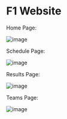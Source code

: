 # F1 Website

Home Page:

![image](https://github.com/BenPham14/f1-website/assets/97713069/92d8135c-7b8e-465c-a992-f30bd3fe2fb1)

Schedule Page:

![image](https://github.com/BenPham14/f1-website/assets/97713069/cb89f427-d935-4fe1-ba97-1f6db739d9e1)

Results Page:

![image](https://github.com/BenPham14/f1-website/assets/97713069/c9c13627-7c98-4e1d-898f-fc403e03db6f)

Teams Page:

![image](https://github.com/BenPham14/f1-website/assets/97713069/eb2aaa4a-bc29-4f05-b09a-6fb2ff9e9aec)
